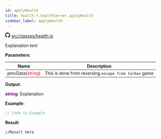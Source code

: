 ```yaml
---
id: applyHealth
title: health_f.healthServer.applyHealth
sidebar_label: applyHealth
---
```

![](/img/github.png) [src/classes/health.js](https://github.com/TrustedSourceLeaks/LeakedServer/blob/master/src/classes/health.js#L124)

Explanation text

**Parameters**:

Name  |   Description 
----------- |   -----------
pmcData(<font color="red">string</font>)  |   This is done from reversing `escape from tarkov` game


**Output**:

**<font color="purple">string</font>**: Explanation


**Example**:
```js
// Code to Example
```

**Result**:
```
//Result here
```